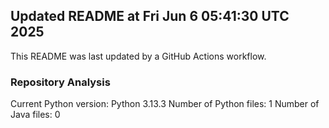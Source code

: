 ## Updated README at Fri Jun  6 05:41:30 UTC 2025

This README was last updated by a GitHub Actions workflow.

### Repository Analysis
Current Python version: Python 3.13.3
Number of Python files: 1
Number of Java files: 0
